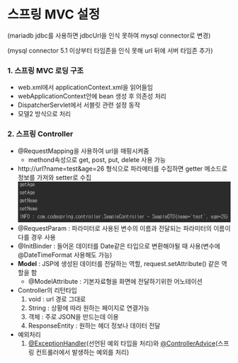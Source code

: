 # 스프링 MVC 설정

(mariadb jdbc를 사용하면 jdbcUrl을 인식 못하여 mysql connector로 변경)

(mysql connector 5.1 이상부터 타임존을 인식 못해 url 뒤에 서버 타임존 추가)

### 1. 스프링 MVC 로딩 구조
- web.xml에서 applicationContext.xml을 읽어들임
- webApplicationContext안에 bean 생성 후 의존성 처리
- DispatcherServlet에서 서블릿 관련 설정 동작
- 모델2 방식으로 처리

### 2. 스프링 Controller
- @RequestMapping을 사용하여 url을 매핑시켜줌
    - methond속성으로 get, post, put, delete 사용 가능
- http://url?name=test&age=26 형식으로 파라메터를 수집하면 getter 메소드로 정보를 가져와 setter로 수집
![파라메터 수집](capture/getParameter.JPG)
- @RequestParam : 파라미터로 사용된 변수의 이름과 전달되는 파라미터의 이름이 다를 경우 사용
- @InitBinder : 들어온 데이터를 Date같은 타입으로 변환해야될 때 사용(변수에 @DateTimeFormat 사용해도 가능)
- **Model** : JSP에 생성된 데이터를 전달하는 역할, request.setAttribute() 같은 역할을 함
    - @ModelAttribute : 기본자료형을 화면에 전달하기위한 어노테이션
- Controller의 리턴타입
    1. void : url 경로 그대로
    2. String : 상황에 따라 원하는 페이지로 연결가능
    3. 객체 : 주로 JSON을 만드는데 이용
    4. ResponseEntity : 원하는 헤더 정보나 데이터 전달
- 예외처리
    1. <u>@ExceptionHandler</u>(선언된 예외 타입을 처리)와 <u>@ControllerAdvice</u>(스프링 컨트롤러에서 발생하는 예외를 처리)